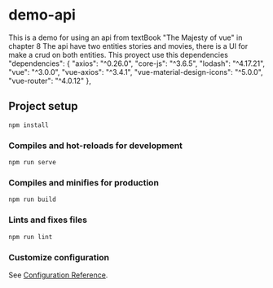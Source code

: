 # demo-api

This is a demo for using an api from textBook "The Majesty of vue" in chapter 8
The api have two entities stories and movies, there is a UI for make a crud
on both entities.
This proyect use this dependencies
"dependencies": {
    "axios": "^0.26.0",
    "core-js": "^3.6.5",
    "lodash": "^4.17.21",
    "vue": "^3.0.0",
    "vue-axios": "^3.4.1",
    "vue-material-design-icons": "^5.0.0",
    "vue-router": "^4.0.12"
  }, 



## Project setup
```
npm install
```

### Compiles and hot-reloads for development
```
npm run serve
```

### Compiles and minifies for production
```
npm run build
```

### Lints and fixes files
```
npm run lint
```

### Customize configuration
See [Configuration Reference](https://cli.vuejs.org/config/).
